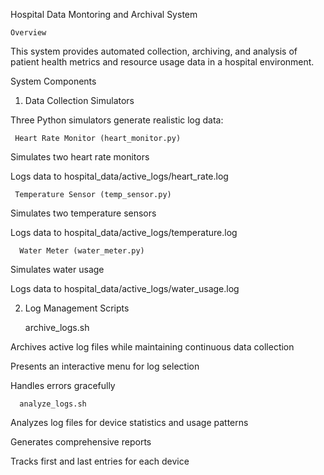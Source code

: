 Hospital Data Montoring and Archival System

    Overview

This system provides automated collection, archiving, and analysis of patient health metrics and resource usage data in a hospital environment.

System Components

  1. Data Collection Simulators

Three Python simulators generate realistic log data:

     Heart Rate Monitor (heart_monitor.py)

Simulates two heart rate monitors

Logs data to hospital_data/active_logs/heart_rate.log

     Temperature Sensor (temp_sensor.py)

Simulates two temperature sensors

Logs data to hospital_data/active_logs/temperature.log

      Water Meter (water_meter.py)

Simulates water usage

Logs data to hospital_data/active_logs/water_usage.log

   2. Log Management Scripts

       archive_logs.sh

Archives active log files while maintaining continuous data collection

Presents an interactive menu for log selection

Handles errors gracefully

      analyze_logs.sh

Analyzes log files for device statistics and usage patterns

Generates comprehensive reports

Tracks first and last entries for each device
